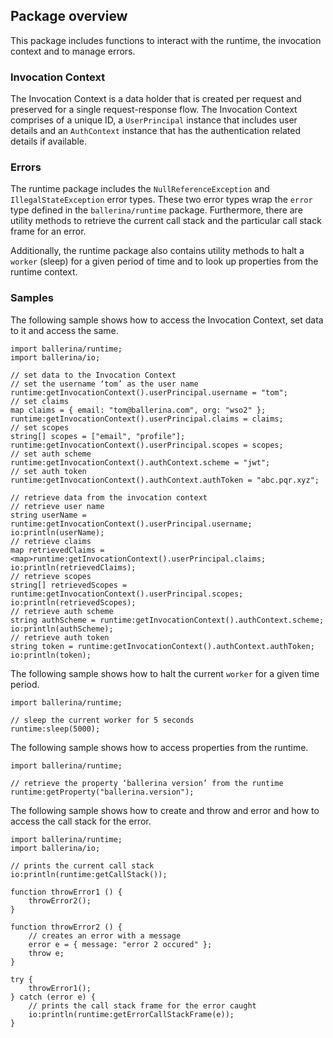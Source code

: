 ## Package overview

This package includes functions to interact with the runtime, the invocation context and to manage errors.

### Invocation Context

The Invocation Context is a data holder that is created per request and preserved for a single request-response flow.
The Invocation Context comprises of a unique ID, a `UserPrincipal` instance that includes user details and an 
 `AuthContext` instance that has the authentication related details if available.

### Errors

The runtime package includes the `NullReferenceException` and `IllegalStateException` error types. These two error 
types wrap the `error` type defined in the `ballerina/runtime` package. Furthermore, there are utility methods to 
retrieve the current call stack and the particular call stack frame for an error. 

Additionally, the runtime package also contains utility methods to halt a `worker` (sleep) for a given period of time
  and to look up properties from the runtime context.

### Samples

The following sample shows how to access the Invocation Context, set data to it and access the same.
```ballerina
import ballerina/runtime;
import ballerina/io;

// set data to the Invocation Context
// set the username ‘tom’ as the user name
runtime:getInvocationContext().userPrincipal.username = "tom";
// set claims
map claims = { email: "tom@ballerina.com", org: "wso2" };
runtime:getInvocationContext().userPrincipal.claims = claims;
// set scopes
string[] scopes = ["email", "profile"];
runtime:getInvocationContext().userPrincipal.scopes = scopes;
// set auth scheme
runtime:getInvocationContext().authContext.scheme = "jwt";
// set auth token
runtime:getInvocationContext().authContext.authToken = "abc.pqr.xyz";

// retrieve data from the invocation context
// retrieve user name
string userName = runtime:getInvocationContext().userPrincipal.username;
io:println(userName);
// retrieve claims
map retrievedClaims = <map>runtime:getInvocationContext().userPrincipal.claims;
io:println(retrievedClaims);
// retrieve scopes
string[] retrievedScopes = runtime:getInvocationContext().userPrincipal.scopes;
io:println(retrievedScopes);
// retrieve auth scheme
string authScheme = runtime:getInvocationContext().authContext.scheme;
io:println(authScheme);
// retrieve auth token
string token = runtime:getInvocationContext().authContext.authToken;
io:println(token);
```

The following sample shows how to halt the current `worker` for a given time period.
```ballerina
import ballerina/runtime;

// sleep the current worker for 5 seconds
runtime:sleep(5000);
```

The following sample shows how to access properties from the runtime. 
```ballerina
import ballerina/runtime;

// retrieve the property ‘ballerina version’ from the runtime
runtime:getProperty("ballerina.version");
```

The following sample shows how to create and throw and error and how to access the call stack for the error.
```ballerina
import ballerina/runtime;
import ballerina/io;

// prints the current call stack
io:println(runtime:getCallStack());

function throwError1 () {
    throwError2();
}

function throwError2 () {
    // creates an error with a message
    error e = { message: "error 2 occured" };
    throw e;
}

try {
    throwError1();
} catch (error e) {
    // prints the call stack frame for the error caught
    io:println(runtime:getErrorCallStackFrame(e));
}
```
